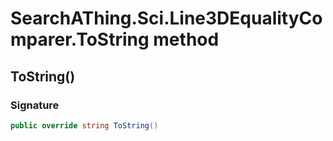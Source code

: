 # SearchAThing.Sci.Line3DEqualityComparer.ToString method
## ToString()
### Signature
```csharp
public override string ToString()
```
